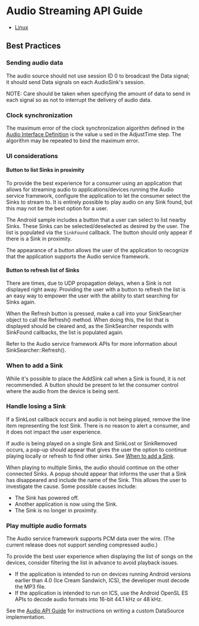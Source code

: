 # Audio Streaming API Guide

* [Linux][audio-streaming-linux]

[audio-streaming-linux]: /develop/api-guide/audio-streaming/linux

## Best Practices

### Sending audio data

The audio source should not use session ID 0 to broadcast the 
Data signal; it should send Data signals on each AudioSink's session.

NOTE: Care should be taken when specifying the amount of data 
to send in each signal so as not to interrupt the delivery of 
audio data.

### Clock synchronization

The maximum error of the clock synchronization algorithm defined 
in the [Audio Interface Definition][audio-interface-definition] is the value u
sed in the AdjustTime step. The algorithm may be repeated to 
bind the maximum error.

### UI considerations

#### Button to list Sinks in proximity

To provide the best experience for a consumer using an application 
that allows for streaming audio to applications/devices running 
the Audio service framework, configure the application to let 
the consumer select the Sinks to stream to. It is entirely 
possible to play audio on any Sink found, but this may not 
be the best option for a user.

The Android sample includes a button that a user can select 
to list nearby Sinks. These Sinks can be selected/deselected 
as desired by the user. The list is populated via the `SinkFound` 
callback. The button should only appear if there is a Sink in proximity.

The appearance of a button allows the user of the application 
to recognize that the application supports the Audio service framework.

#### Button to refresh list of Sinks

There are times, due to UDP propagation delays, when a Sink 
is not displayed right away. Providing the user with a button 
to refresh the list is an easy way to empower the user with 
the ability to start searching for Sinks again.

When the Refresh button is pressed, make a call into your 
SinkSearcher object to call the Refresh() method. When doing 
this, the list that is displayed should be cleared and, as 
the SinkSearcher responds with SinkFound callbacks, the list 
is populated again.
 
Refer to the Audio service framework APIs for more information 
about SinkSearcher::Refresh().

### When to add a Sink

While it's possible to place the AddSink call when a Sink 
is found, it is not recommended. A button should be present 
to let the consumer control where the audio from the device is being sent.

### Handle losing a Sink

If a SinkLost callback occurs and audio is not being played, 
remove the line item representing the lost Sink. There is no 
reason to alert a consumer, and it does not impact the user experience.

If audio is being played on a single Sink and SinkLost or 
SinkRemoved occurs, a pop-up should appear that gives the user 
the option to continue playing locally or refresh to find other 
sinks. See [When to add a Sink][add-sink].

When playing to multiple Sinks, the audio should continue 
on the other connected Sinks. A popup should appear that 
informs the user that a Sink has disappeared and include 
the name of the Sink. This allows the user to investigate 
the cause. Some possible causes include:

* The Sink has powered off.
* Another application is now using the Sink.
* The Sink is no longer in proximity.

### Play multiple audio formats

The Audio service framework supports PCM data over the wire. 
(The current release does not support sending compressed audio.)

To provide the best user experience when displaying the list 
of songs on the devices, consider filtering the list in advance 
to avoid playback issues.

* If the application is intended to run on devices running 
Android versions earlier than 4.0 (Ice Cream Sandwich, ICS), 
the developer must decode the MP3 file.
* If the application is intended to run on ICS, use the 
Android OpenSL ES APIs to decode audio formats into 16-bit 
44.1 kHz or 48 kHz.

See the [Audio API Guide][audio-api-guide] for instructions on 
writing a custom DataSource implementation.

[audio-interface-definition]: /learn/base-services/audiostreaming/interface
[add-sink]: #add-sink
[audio-api-guide]: /develop/api-guide/audio-streaming/linux

